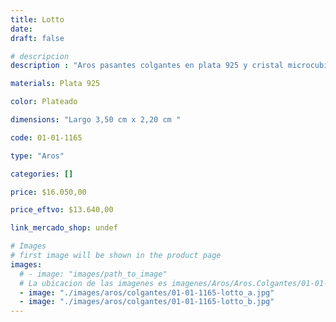 ```yaml
---
title: Lotto
date: 
draft: false

# descripcion
description : "Aros pasantes colgantes en plata 925 y cristal microcubic. Línea premium."

materials: Plata 925

color: Plateado

dimensions: "Largo 3,50 cm x 2,20 cm "

code: 01-01-1165

type: "Aros"

categories: []

price: $16.050,00

price_eftvo: $13.640,00

link_mercado_shop: undef

# Images
# first image will be shown in the product page
images:
  # - image: "images/path_to_image"
  # La ubicacion de las imagenes es imagenes/Aros/Aros.Colgantes/01-01-1165-lotto
  - image: "./images/aros/colgantes/01-01-1165-lotto_a.jpg"
  - image: "./images/aros/colgantes/01-01-1165-lotto_b.jpg"
---
```

